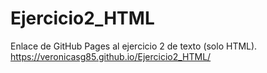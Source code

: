 # Ejercicio2_HTML

Enlace de GitHub Pages al ejercicio 2 de texto (solo HTML).
https://veronicasg85.github.io/Ejercicio2_HTML/
